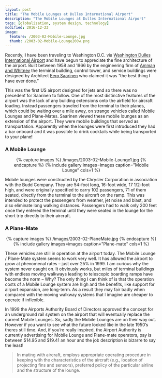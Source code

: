 ```yaml
---
layout: post
title: "The Mobile Lounges at Dulles International Airport"
description: "The Mobile Lounges at Dulles International Airport"
tags: [globalization, system design, technology]
modified: 2016-12-23
image:
  feature: /2003-02-Mobile-Lounge.jpg
  thumb: /2003-02-Mobile-Lounge200w.png
---
```

Recently, I have been traveling to Washington D.C. via [Washington Dulles International Airport](http://www.flydulles.com/iad/airport-overview) and have begun to appreciate the fine architecture of the airport. Built between 1958 and 1966 by the engineering firm of [Amman and Whitney](http://www.ammann-whitney.com/) the terminal building, control tower, and service buildings were designed by Architect [Eero Saarinen](http://www.greatbuildings.com/gbc/architects/Eero_Saarinen.html) who claimed it was “the best thing I have ever done.”


This was the first US airport designed for jets and so there was no precedent for Saarinen to follow. One of the most distinctive features of the airport was the lack of any building extensions onto the airfield for aircraft loading. Instead passengers traveled from the terminal to their planes, which could be waiting over a mile away, on strange vehicles called Mobile Lounges and Plane-Mates. Saarinen viewed these mobile lounges as an extension of the airport. They were mobile buildings that served as transportation. Apparently when the lounges were first introduced they had a bar onboard and it was possible to drink cocktails while being transported to your plane!

### A Mobile Lounge

<div align="center">
{% capture images %}
    /images/2003-02-Mobile-Lounge1.jpg
{% endcapture %}
{% include gallery images=images caption="Mobile Lounge" cols=1 %}
</div>

Mobile lounges were constructed by the Chrysler Corporation in association with the Budd Company. They are 54-foot long, 16-foot wide, 17 1/2-foot high, and were originally specified to carry 102 passengers, 71 of them seated, directly from the terminal to the aircraft on the ramp. This was intended to protect the passengers from weather, jet noise and blast, and also eliminate long walking distances. Passengers had to walk only 200 feet once they entered the terminal until they were seated in the lounge for the short trip directly to their aircraft.

### A Plane-Mate

<div align="center">
{% capture images %}
    /images/2003-02-PlaneMate.jpg
{% endcapture %}
{% include gallery images=images caption="Plane-mate" cols=1 %}
</div>

These vehicles are still in operation at the airport today. The Mobile Lounge / Plane-Mate system seems to work very well. It has allowed the airport to grow at phenomenal rates – just over 25% in 1999. I am curious why the system never caught on. It obviously works, but miles of terminal buildings with endless moving walkways leading to telescopic boarding ramps have become the norm – Why? The only thing I can think of is that the operation costs of a Mobile Lounge system are high and the benefits, like support for airport expansion, are long-term. As a result they may fair badly when compared with the moving walkway systems that I imagine are cheaper to operate if inflexible.

In 1999 the Airports Authority Board of Directors approved the concept for an underground rail system on the airport that will eventually replace the current Mobile Lounges. So, sadly the Mobile Lounges are on their way out. However if you want to see what the future looked like in the late 1950′s theres still time. And, if you’re really inspired, the Airport Authority is currently advertising for Mobile Lounge and Plane-mate operators, pay is between $14.95 and $19.41 an hour and the job description is bizarre to say the least!

> In mating with aircraft, employs appropriate operating procedure in keeping with the characteristics of the aircraft (e.g., location of projecting fins and sensors), preferred policy of the particular airline and the structure of the lounge.